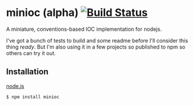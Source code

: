minioc (alpha) [![Build Status](https://travis-ci.org/flitbit/minioc.png)](http://travis-ci.org/flitbit/minioc)
======

A miniature, conventions-based IOC implementation for nodejs.

I've got a bunch of tests to build and some readme before I'll consider this thing _ready_. But I'm also using it in a few projects so published to npm so others can try it out.

## Installation

[node.js](http://nodejs.org)
```bash
$ npm install minioc
```

